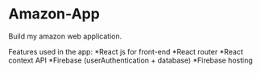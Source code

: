# Amazon-App
Build my amazon web application.

Features used in the app:
  *React js for front-end
  *React router
  *React context API
  *Firebase (userAuthentication + database)
  *Firebase hosting
